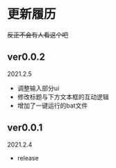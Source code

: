 # 更新履历

~~反正不会有人看这个吧~~

## ver0.0.2
2021.2.5
- 调整输入部分ui
- 修改标题与下方文本框的互动逻辑
- 增加了一键运行的bat文件

## ver0.0.1
2021.2.4
- release